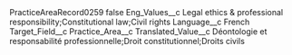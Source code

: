 <?xml version="1.0" encoding="UTF-8"?>
<CustomMetadata xmlns="http://soap.sforce.com/2006/04/metadata" xmlns:xsi="http://www.w3.org/2001/XMLSchema-instance" xmlns:xsd="http://www.w3.org/2001/XMLSchema">
    <label>PracticeAreaRecord0259</label>
    <protected>false</protected>
    <values>
        <field>Eng_Values__c</field>
        <value xsi:type="xsd:string">Legal ethics &amp; professional responsibility;Constitutional law;Civil rights</value>
    </values>
    <values>
        <field>Language__c</field>
        <value xsi:type="xsd:string">French</value>
    </values>
    <values>
        <field>Target_Field__c</field>
        <value xsi:type="xsd:string">Practice_Area__c</value>
    </values>
    <values>
        <field>Translated_Value__c</field>
        <value xsi:type="xsd:string">Déontologie et responsabilité professionnelle;Droit constitutionnel;Droits civils</value>
    </values>
</CustomMetadata>
